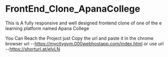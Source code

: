 # FrontEnd_Clone_ApanaCollege
This is A fully responsive and well designed frontend clone of one of the e learning platform named Apana College 

You Can Reach the Project 
just Copy the url and paste it in the chrome browser
url         --https://mycitygym.000webhostapp.com/index.html
or use url  --https://shorturl.at/elvLN
